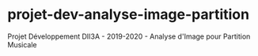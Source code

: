 # projet-dev-analyse-image-partition
Projet Développement DII3A - 2019-2020 - Analyse d'Image pour Partition Musicale

